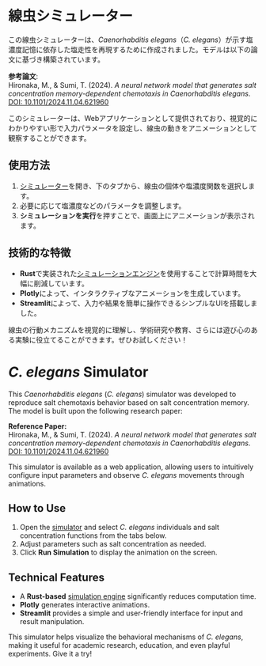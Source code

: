 # 線虫シミュレーター

この線虫シミュレーターは、*Caenorhabditis elegans*（*C. elegans*）が示す塩濃度記憶に依存した塩走性を再現するために作成されました。モデルは以下の論文に基づき構築されています。

**参考論文**:  
Hironaka, M., & Sumi, T. (2024). *A neural network model that generates salt concentration memory-dependent chemotaxis in Caenorhabditis elegans*.  
[DOI: 10.1101/2024.11.04.621960](https://doi.org/10.1101/2024.11.04.621960)

このシミュレーターは、Webアプリケーションとして提供されており、視覚的にわかりやすい形で入力パラメータを設定し、線虫の動きをアニメーションとして観察することができます。

## 使用方法
1. [シミュレーター](https://wormsim.streamlit.app/)を開き、下のタブから、線虫の個体や塩濃度関数を選択します。
2. 必要に応じて塩濃度などのパラメータを調整します。  
3. **シミュレーションを実行**を押すことで、画面上にアニメーションが表示されます。

## 技術的な特徴
- **Rust**で実装された[シミュレーションエンジン](https://github.com/118-Oganesson/wormsim_rs)を使用することで計算時間を大幅に削減しています。  
- **Plotly**によって、インタラクティブなアニメーションを生成しています。 
- **Streamlit**によって、入力や結果を簡単に操作できるシンプルなUIを搭載しました。

線虫の行動メカニズムを視覚的に理解し、学術研究や教育、さらには遊び心のある実験に役立てることができます。ぜひお試しください！


# *C. elegans* Simulator  

This *Caenorhabditis elegans* (*C. elegans*) simulator was developed to reproduce salt chemotaxis behavior based on salt concentration memory. The model is built upon the following research paper:  

**Reference Paper:**  
Hironaka, M., & Sumi, T. (2024). *A neural network model that generates salt concentration memory-dependent chemotaxis in Caenorhabditis elegans*.  
[DOI: 10.1101/2024.11.04.621960](https://doi.org/10.1101/2024.11.04.621960)  

This simulator is available as a web application, allowing users to intuitively configure input parameters and observe *C. elegans* movements through animations.  

## **How to Use**  
1. Open the [simulator](https://wormsim.streamlit.app/) and select *C. elegans* individuals and salt concentration functions from the tabs below.  
2. Adjust parameters such as salt concentration as needed.  
3. Click **Run Simulation** to display the animation on the screen.  

## **Technical Features**  
- A **Rust-based** [simulation engine](https://github.com/118-Oganesson/wormsim_rs) significantly reduces computation time.  
- **Plotly** generates interactive animations.  
- **Streamlit** provides a simple and user-friendly interface for input and result manipulation.  

This simulator helps visualize the behavioral mechanisms of *C. elegans*, making it useful for academic research, education, and even playful experiments. Give it a try!  